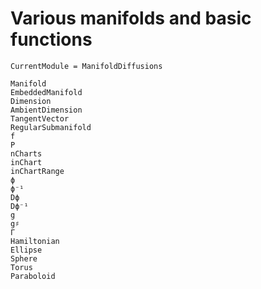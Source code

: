 # Various manifolds and basic functions

```@meta
CurrentModule = ManifoldDiffusions
```

```@docs
Manifold
EmbeddedManifold
Dimension
AmbientDimension
TangentVector
RegularSubmanifold
f
P
nCharts
inChart
inChartRange
ϕ
ϕ⁻¹
Dϕ
Dϕ⁻¹
g
g♯
Γ
Hamiltonian
Ellipse
Sphere
Torus
Paraboloid
```
